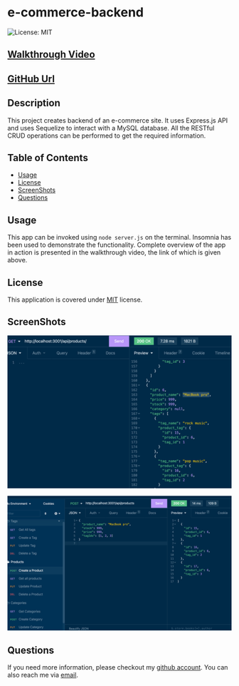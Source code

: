 # e-commerce-backend
![License: MIT](https://img.shields.io/badge/License-MIT-yellow.svg)

## [Walkthrough Video](https://drive.google.com/file/d/1EXWyF_syDVNXKA-CKcQyOXUPo0EQj1wy/view)

## [GitHub Url](https://github.com/harry-100/e-commerce-backend)

## Description

This project creates backend of an e-commerce site. It uses Express.js API and uses Sequelize to interact with a MySQL database. All the RESTful CRUD operations can be performed to get the required information. 

## Table of Contents

* [Usage](#Usage)
* [License](#License)
* [ScreenShots](#ScreenShots)
* [Questions](#Questions)

## Usage
This app can be invoked using `node server.js` on the terminal. Insomnia has been used to demonstrate the functionality. Complete overview of the app in action is presented in the walkthrough video, the link of which is given above.

## License
This application is covered under [MIT](
      https://opensource.org/licenses/MIT
      ) license.

## ScreenShots
![image-1](./public/assets/images/image-1.png)

![image-2](./public/assets/images/image-2.png)

## Questions
If you need more information, please checkout my [github account](https://github.com/harry-100). You can also reach me via [email](mailto:harvinder.shah@gmail.com?subject=e-commerce-backend).